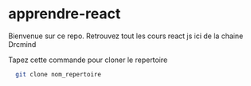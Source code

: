 # apprendre-react

Bienvenue sur ce repo.
Retrouvez tout les cours react js ici de la chaine Drcmind

Tapez cette commande pour cloner le repertoire

```bash
  git clone nom_repertoire
```
